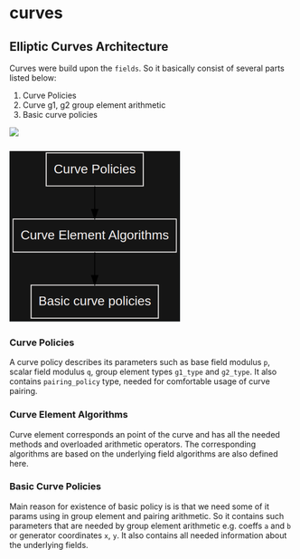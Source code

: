 # curves

## Elliptic Curves Architecture <a href="#curves_architecture" id="curves_architecture"></a>

Curves were build upon the `fields`. So it basically consist of several parts listed below:

1. Curve Policies
2. Curve g1, g2 group element arithmetic
3. Basic curve policies

![](../../../../.gitbook/assets/image%20\(3\).png)

### ![](../../../../.gitbook/assets/image.png) <a href="#curve_policies" id="curve_policies"></a>

### &#x20;<a href="#curve_policies" id="curve_policies"></a>

### Curve Policies <a href="#curve_policies" id="curve_policies"></a>

A curve policy describes its parameters such as base field modulus `p`, scalar field modulus `q`, group element types `g1_type` and `g2_type`. It also contains `pairing_policy` type, needed for comfortable usage of curve pairing.

### Curve Element Algorithms <a href="#curve_element_algorithms" id="curve_element_algorithms"></a>

Curve element corresponds an point of the curve and has all the needed methods and overloaded arithmetic operators. The corresponding algorithms are based on the underlying field algorithms are also defined here.

### Basic Curve Policies <a href="#basic_curve_policies" id="basic_curve_policies"></a>

Main reason for existence of basic policy is is that we need some of it params using in group element and pairing arithmetic. So it contains such parameters that are needed by group element arithmetic e.g. coeffs `a` and `b` or generator coordinates `x`, `y`. It also contains all needed information about the underlying fields.
